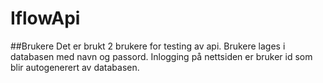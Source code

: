 # IflowApi

##Brukere
Det er brukt 2 brukere for testing av api. Brukere lages i databasen med navn og passord.
Inlogging på nettsiden er bruker id som blir autogenerert av databasen.
